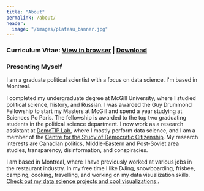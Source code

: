 ```yaml
---
title: "About"
permalink: /about/
header:
  image: "/images/plateau_banner.jpg"
---
```


### Curriculum Vitae: <a href="/files/CV_TimRoy_Public.pdf" target="_blank" >View in browser</a> | <a href="/files/CV_TimRoy_Public.pdf" download> Download</a>  

### Presenting Myself
I am a graduate political scientist with a focus on data science. I'm based in Montreal. 

I completed my undergraduate degree at McGill University, where I studied political science, history, and Russian. I was awarded the Guy Drummond Fellowship to start my Masters at McGill and spend a year studying at Sciences Po Paris. The fellowship is awarded to the top two graduating students in the political science department. I now work as a research assistant at <a href="http://www.aaronerlich.com/demotip-laboratory"> DemoTIP Lab</a>, where I mostly perform data science, and I am a member of the <a href="https://csdc-cecd.ca/"> Centre for the Study of Democratic Citizenship</a>. My research interests are Canadian politics, Middle-Eastern and Post-Soviet area studies, transparency, disinformation, and conspiracies. 

I am based in Montreal, where I have previously worked at various jobs in the restaurant industry. In my free time I like DJing, snowboarding, frisbee, camping, cooking, travelling, and working on my data visualization skills. <a href="/data-science"> Check out my data science projects and cool visualizations </a>.
